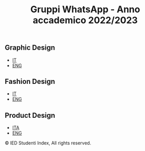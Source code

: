 <!DOCTYPE html>
<html>
<head>
	<title>IED Matricole</title>
	<meta charset="UTF-8">
	<meta name="viewport" content="width=device-width, initial-scale=1.0">
	<link rel="stylesheet" href="style.css">
</head>
<body>
	<header>
		<h1>Gruppi WhatsApp - Anno accademico 2022/2023</h1>
	</header>
	<main>
		<section>
			<h2>Graphic Design</h2>
			<ul>
				<li><a href="https://chat.whatsapp.com/CekUcpTCHLcG5kscsMkjQp">IT</a></li>
				<li><a href="https://chat.whatsapp.com/F01Hq8wvtv24Oq2entd7ta">ENG</a></li>
			</ul>
		</section>
		<section>
			<h2>Fashion Design</h2>
			<ul>
				<li><a href="https://chat.whatsapp.com/I1CYZ6AleEz9JDKCD5P3qV">IT</a></li>
				<li><a href="https://chat.whatsapp.com/B8sIob2diHwIW6Mb7qGxVz">ENG</a></li>
			</ul>
		</section>
		<section>
			<h2>Product Design</h2>
			<ul>
				<li><a href="https://chat.whatsapp.com/D6fWNMXAyW09RSAKyrCa8C">ITA</a></li>
				<li><a href="https://chat.whatsapp.com/BhahJfeP1BMDY6YoFEmyqs">ENG</a></li>
			</ul>
		</section>
	</main>
	<footer>
		<p>&copy; IED Studenti Index, All rights reserved.</p>
	</footer>
</body>
</html>
